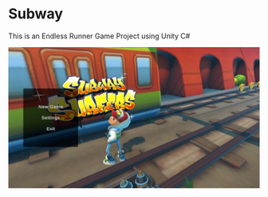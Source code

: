 # Subway
This is an Endless Runner Game Project using Unity C#


[<img src="preview.png">]([https://docs.microsoft.com/en-us/windows/console/setconsolemode](https://youtu.be/g81vYRwWee4))
